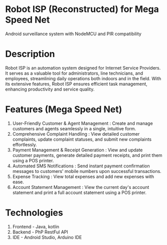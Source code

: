 # Robot ISP (Reconstructed) for Mega Speed Net
Android surveillance system with NodeMCU and PIR compatibility

# Description
Robot ISP is an automation system designed for Internet Service Providers. It serves as a valuable tool for 
administrators, line technicians, and employees, streamlining daily operations both indoors and in the field.
With its extensive features, Robot ISP ensures efficient task management, enhancing productivity and service quality. 

# Features (Mega Speed Net)
1. User-Friendly Customer & Agent Management : Create and manage customers and agents seamlessly in a single, intuitive form.
2. Comprehensive Complaint Handling : View detailed customer complaints, update complaint statuses, and submit new complaints effortlessly.
4. Payment Management & Receipt Generation : View and update customer payments, generate detailed payment receipts, and print them using a POS printer.
5. Automated SMS Notifications : Send instant payment confirmation messages to customers' mobile numbers upon successful transactions.
6. Expense Tracking : View total expenses and add new expenses with ease.
7. Account Statement Management : View the current day's account statement and print a full account statement using a POS printer.
   
# Technologies
1. Frontend - Java, kotlin
2. Backend - PhP RestFul API
3. IDE - Android Studio, Arduino IDE

